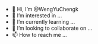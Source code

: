 - 👋 Hi, I’m @WengYuChengk
- 👀 I’m interested in ...
- 🌱 I’m currently learning ...
- 💞️ I’m looking to collaborate on ...
- 📫 How to reach me ...

<!---
WengYuChengk/WengYuChengk is a ✨ special ✨ repository because its `README.md` (this file) appears on your GitHub profile.
You can click the Preview link to take a look at your changes.
--->
